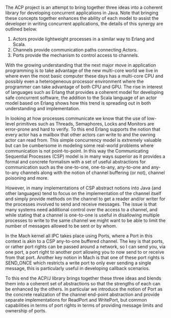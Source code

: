 The ACP project is an attempt to bring together three ideas into a coherent library for developing concurrent applications in Java. Note that bringing these concepts together enhances the ability of each model to assist the developer in writing concurrent applications, the details of this synergy are outlined below.

1. Actors provide lightweight processes in a similar way to Erlang and Scala.
2. Channels provide communication paths connecting Actors.
3. Ports provide the mechanism to control access to channels.

With the growing understanding that the next major move in application programming is to take advantage of the new multi-core world we live in where even the most basic computer these days has a multi-core CPU and possibly even a heterogeneous processor environment where the programmer can take advantage of both CPU and GPU. The rise in interest of languages such as Erlang that provides a coherent model for developing safe concurrent software, the addition to the Scala language of an actor model based on Erlang shows how this trend is spreading out in both understanding and implementation.

In looking at how processes communicate we know that the use of low-level primitives such as Threads, Semaphores, Locks and Monitors are error-prone and hard to verify. To this end Erlang supports the notion that every actor has a mailbox that other actors can write to and the owning actor can read from. This simple concurrency model is extremely valuable but can be cumbersome in modeling some real-world problems where communication is not point-to-point. In this way the Communicating Sequential Processes (CSP) model is in many ways superior as it provides a formal and concrete formalism with a set of useful abstractions for communication such as the one-to-one, one-to-any, any-to-one and any-to-any channels along with the notion of channel buffering (or not), channel poisoning and more.

However, in many implementations of CSP abstract notions into Java (and other languages) tend to focus on the implementation of the channel itself and simply provide methods on the channel to get a reader and/or writer for the processes involved to send and receive messages. The issue is that many systems need additional control over the access to a channel, and while stating that a channel is one-to-one is useful in disallowing multiple processes to write to the same channel we might want to be able to limit the number of messages allowed to be sent or by whom.

In the Mach kernel all IPC takes place using Ports, where a Port in this context is akin to a CSP any-to-one buffered channel. The key is that ports, or rather port rights can be passed around a network, so I can send you, via one port, a port right to another port allowing you to now send to or receive from that port. Another key notion in Mach is that one of these port rights is SEND_ONCE which restricts a write port to only ever sending a single message, this is particularly useful in developing callback scenarios.

To this end the ACP/J library brings together these three ideas and blends them into a coherent set of abstractions so that the strengths of each can be enhanced by the others. In particular we introduce the notion of Port as the concrete realization of the channel end-point abstraction and provide separate implementations for ReadPort and WritePort, but common capabilities in terms of port rights in terms of providing message limits and ownership of ports.
